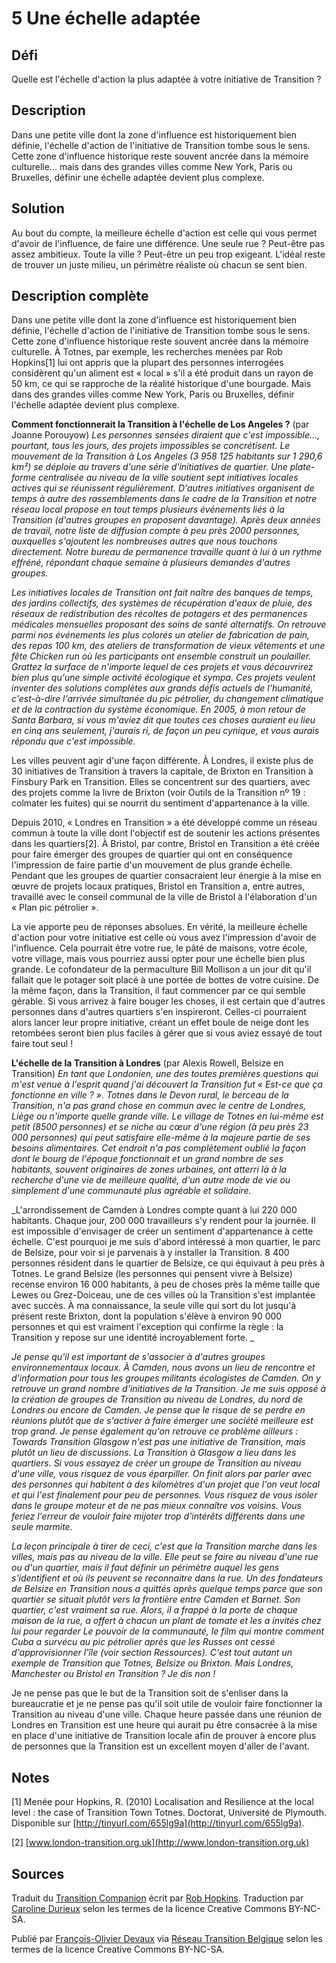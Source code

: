 # 5 Une échelle adaptée

## Défi
Quelle est l'échelle d'action la plus adaptée à votre initiative de Transition ?

## Description
Dans une petite ville dont la zone d'influence est historiquement bien définie, l'échelle d'action de l'initiative de Transition tombe sous le sens. Cette zone d'influence historique reste souvent ancrée dans la mémoire culturelle... mais dans des grandes villes comme New York, Paris ou Bruxelles, définir une échelle adaptée devient plus complexe. 

## Solution
Au bout du compte, la meilleure échelle d'action est celle qui vous permet d'avoir de l'influence, de faire une différence. Une seule rue ? Peut-être pas assez ambitieux. Toute la ville ? Peut-être un peu trop exigeant. L'idéal reste de trouver un juste milieu, un périmètre réaliste où chacun se sent bien.

## Description complète
Dans une petite ville dont la zone d'influence est historiquement bien définie, l'échelle d'action de l'initiative de Transition tombe sous le sens. Cette zone d'influence historique reste souvent ancrée dans la mémoire culturelle. 
À Totnes, par exemple, les recherches menées par Rob Hopkins[1] lui ont appris que la plupart des personnes interrogées considèrent qu'un aliment est « local » s'il a été produit dans un rayon de 50 km, ce qui se rapproche de la réalité historique d'une bourgade. Mais dans des grandes villes comme New York, Paris ou Bruxelles, définir l'échelle adaptée devient plus complexe.

**Comment fonctionnerait la Transition à l'échelle de Los Angeles ?** (par Joanne Porouyow)
_Les personnes sensées diraient que c'est impossible..., pourtant, tous les jours, des projets impossibles se concrétisent. Le mouvement de la Transition à Los Angeles (3 958 125 habitants sur 1 290,6 km²) se déploie au travers d'une série d'initiatives de quartier. Une plate-forme centralisée au niveau de la ville soutient sept initiatives locales actives qui se réunissent régulièrement. D'autres initiatives organisent de temps à autre des rassemblements dans le cadre de la Transition et notre réseau local propose en tout temps plusieurs événements liés à la Transition (d'autres groupes en proposent davantage). Après deux années de travail, notre liste de diffusion compte à peu près 2000 personnes, auxquelles s'ajoutent les nombreuses autres que nous touchons directement. Notre bureau de permanence travaille quant à lui à un rythme effréné, répondant chaque semaine à plusieurs demandes d'autres groupes._

_Les initiatives locales de Transition ont fait naître des banques de temps, des jardins collectifs, des systèmes de récupération d'eaux de pluie, des réseaux de redistribution des récoltes de potagers et des permanences médicales mensuelles proposant des soins de santé alternatifs. On retrouve parmi nos événements les plus colorés un atelier de fabrication de pain, des repas 100 km, des ateliers de transformation de vieux vêtements et une fête Chicken run où les participants ont ensemble construit un poulailler. Grattez la surface de n'importe lequel de ces projets et vous découvrirez bien plus qu'une simple activité écologique et sympa. Ces projets veulent inventer des solutions complètes aux grands défis actuels de l'humanité, c'est-à-dire l'arrivée simultanée du pic pétrolier, du changement climatique et de la contraction du système économique. En 2005, à mon retour de Santa Barbara, si vous m'aviez dit que toutes ces choses auraient eu lieu en cinq ans seulement, j'aurais ri, de façon un peu cynique, et vous aurais répondu que c'est impossible._ 


Les villes peuvent agir d'une façon différente. À Londres, il existe plus de 30 initiatives de Transition à travers la capitale, de Brixton en Transition à Finsbury Park en Transition. Elles se concentrent sur des quartiers, avec des projets comme la livre de Brixton (voir Outils de la Transition nº 19 : colmater les fuites) qui se nourrit du sentiment d'appartenance à la ville. 

Depuis 2010, « Londres en Transition » a été développé comme un réseau commun à toute la ville dont l'objectif est de soutenir les actions présentes dans les quartiers[2]. À Bristol, par contre, Bristol en Transition a été créée pour faire émerger des groupes de quartier qui ont en conséquence l'impression de faire partie d'un mouvement de plus grande échelle. Pendant que les groupes de quartier consacraient leur énergie à la mise en œuvre de projets locaux pratiques, Bristol en Transition a, entre autres, travaillé avec le conseil communal de la ville de Bristol à l'élaboration d'un « Plan pic pétrolier ». 

La vie apporte peu de réponses absolues. En vérité, la meilleure échelle d'action pour votre initiative est celle où vous avez l'impression d'avoir de l'influence. Cela pourrait être votre rue, le pâté de maisons, votre école, votre village, mais vous pourriez aussi opter pour une échelle bien plus grande. Le cofondateur de la permaculture Bill Mollison a un jour dit qu'il fallait que le potager soit placé à une portée de bottes de votre cuisine. De la même façon, dans la Transition, il faut commencer par ce qui semble gérable. Si vous arrivez à faire bouger les choses, il est certain que d'autres personnes dans d'autres quartiers s'en inspireront. Celles-ci pourraient alors lancer leur propre initiative, créant un effet boule de neige dont les retombées seront bien plus faciles à gérer que si vous aviez essayé de tout faire tout seul !

**L'échelle de la Transition à Londres** (par Alexis Rowell, Belsize en Transition)
_En tant que Londonien, une des toutes premières questions qui m'est venue à l'esprit quand j'ai découvert la Transition fut « Est-ce que ça fonctionne en ville ? ». Totnes dans le Devon rural, le berceau de la Transition, n'a pas grand chose en commun avec le centre de Londres, Liège ou n'importe quelle grande ville. Le village de Totnes en lui-même est petit (8500 personnes) et se niche au cœur d'une région (à peu près 23 000 personnes) qui peut satisfaire elle-même à la majeure partie de ses besoins alimentaires. Cet endroit n'a pas complètement oublié la façon dont le bourg de l'époque fonctionnait et un grand nombre de ses habitants, souvent originaires de zones urbaines, ont atterri là à la recherche d'une vie de meilleure qualité, d'un autre mode de vie ou simplement d'une communauté plus agréable et solidaire._ 

_L'arrondissement de Camden à Londres compte quant à lui 220 000 habitants. Chaque jour, 200 000 travailleurs s'y rendent pour la journée. Il est impossible d'envisager de créer un sentiment d'appartenance à cette échelle. C'est pourquoi je me suis d'abord intéressé à mon quartier, le parc de Belsize, pour voir si je parvenais à y installer la Transition. 8 400 personnes résident dans le quartier de Belsize, ce qui équivaut à peu près à Totnes. Le grand Belsize (les personnes qui pensent vivre à Belsize) recense environ 16 000 habitants, à peu de choses près la même taille que Lewes ou Grez-Doiceau, une de ces villes où la Transition s'est implantée avec succès. À ma connaissance, la seule ville qui sort du lot jusqu'à présent reste Brixton, dont la population s'élève à environ 90 000 personnes et qui est vraiment l'exception qui confirme la règle : la Transition y repose sur une identité incroyablement forte. _

_Je pense qu'il est important de s'associer à d'autres groupes environnementaux locaux. À Camden, nous avons un lieu de rencontre et d'information pour tous les groupes militants écologistes de Camden. On y retrouve un grand nombre d'initiatives de la Transition. Je me suis opposé à la création de groupes de Transition au niveau de Londres, du nord de Londres ou encore de Camden. Je pense que le risque de se perdre en réunions plutôt que de s'activer à faire émerger une société meilleure est trop grand. Je pense également qu'on retrouve ce problème ailleurs : Towards Transition Glasgow n'est pas une initiative de Transition, mais plutôt un lieu de discussions. La Transition à Glasgow a lieu dans les quartiers. Si vous essayez de créer un groupe de Transition au niveau d'une ville, vous risquez de vous éparpiller. On finit alors par parler avec des personnes qui habitent à des kilomètres d'un projet que l'on veut local et qui l'est finalement pour peu de personnes. Vous risquez de vous isoler dans le groupe moteur et de ne pas mieux connaître vos voisins. Vous feriez l'erreur de vouloir faire mijoter trop d'intérêts différents dans une seule marmite._ 

_La leçon principale à tirer de ceci, c'est que la Transition marche dans les villes, mais pas au niveau de la ville. Elle peut se faire au niveau d'une rue ou d'un quartier, mais il faut définir un périmètre auquel les gens s'identifient et où ils peuvent se reconnaitre dans la rue. Un des fondateurs de Belsize en Transition nous a quittés après quelque temps parce que son quartier se situait plutôt vers la frontière entre Camden et Barnet. Son quartier, c'est vraiment sa rue. Alors, il a frappé à la porte de chaque maison de la rue, a offert à chacun un plant de tomate et les a invités chez lui pour regarder Le pouvoir de la communauté, le film qui montre comment Cuba a survécu au pic pétrolier après que les Russes ont cessé d'approvisionner l'île (voir section Ressources). C'est tout autant un exemple de Transition que Totnes, Belsize ou Brixton. Mais Londres, Manchester ou Bristol en Transition ? Je dis non !_

Je ne pense pas que le but de la Transition soit de s'enliser dans la bureaucratie et je ne pense pas qu'il soit utile de vouloir faire fonctionner la Transition au niveau d'une ville. Chaque heure passée dans une réunion de Londres en Transition est une heure qui aurait pu être consacrée à la mise en place d'une initiative de Transition locale afin de prouver à encore plus de personnes que la Transition est un excellent moyen d'aller de l'avant.


## Notes
[1] Menée pour Hopkins, R. (2010) Localisation and Resilience at the local level : the case of Transition Town Totnes. Doctorat, Université de Plymouth. Disponible sur [http://tinyurl.com/655lg9a](http://tinyurl.com/655lg9a).

[2] [www.london-transition.org.uk](http://www.london-transition.org.uk)

## Sources
Traduit du [Transition Companion](https://www.transitionnetwork.org/transition-companion) écrit par [Rob Hopkins](https://www.transitionnetwork.org/about/people/staff-and-key-contributors). Traduction par [Caroline Durieux](http://www.reseautransition.be/articles/author/caroline-durieux/) selon les termes de la licence Creative Commons BY-NC-SA.

Publié par [François-Olivier Devaux](mailto:francois@reseautransition.be) via [Réseau Transition Belgique](http://www.reseautransition.be/) selon les termes de la licence Creative Commons BY-NC-SA.